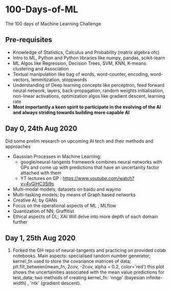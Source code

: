 # 100-Days-of-ML
The 100 days of Machine Learning Challenge
## Pre-requisites
* Knowledge of Statistics, Calculus and Probability (matrix algebra ofc) 
* Intro to ML, Python and Python libraries like numpy, pandas, scikit-learn
* ML Algos like Regression, Decision Trees, SVM, KNN, K-means clustering and Association 
* Textual manipulation like bag of words, word-counter, encoding, word-vectors, lemmitization, stoppwords 
* Understanding of Deep learning concepts like perceptron, feed forward neural network, layers, back-propagation, random weights initialisation, non-linear activations, optimization algos like gradient descent, learning rate  
* **Most importantly a keen spirit to participate in the evolving of the AI and always striding towards building more capable AI**
## Day 0, 24th Aug 2020
Did some prelim research on upcoming AI tech and their methods and approaches
* Gaussian Processes in Machine Learning: 
  * google/neural-tangents framework combines neural networks with GPs and come up with predictions that have an uncertanity factor attached with them
  * YT lectures on GP : https://www.youtube.com/watch?v=4vGiHC35j9s
* Multi-modal models; datasets on baidu and waymo
* Multi-tasking models; by means of Graph based networks
* Creative AI; by GANs
* Focus on the operational aspects of ML ; MLflow
* Quantization of NN; Graffitist
* Ethical aspects of DL; XAI
Will delve into more depth of each domain further

## Day 1, 25th Aug 2020
1. Forked the GH repo of neural-tangents and practicing on provided colab notebooks. 
  Main aspects: specialised random number generator; kernel_fn used to store the covariance matrices of data; plt.fill_between(mean_fn, 2*cov, -2*cov, alpha = 0.2, color='red')     this plot shows the uncertainities associated with the mean value predictions for test_data; two methods of creating kernel_fn: 'nngp' (bayesian infinite-width) , 'ntk' (gradient descent).
  
  

    
  

